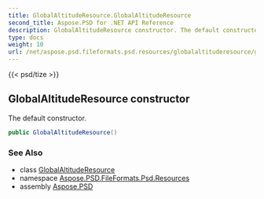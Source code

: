 ```yaml
---
title: GlobalAltitudeResource.GlobalAltitudeResource
second_title: Aspose.PSD for .NET API Reference
description: GlobalAltitudeResource constructor. The default constructor
type: docs
weight: 10
url: /net/aspose.psd.fileformats.psd.resources/globalaltituderesource/globalaltituderesource/
---
```

{{< psd/tize >}}
## GlobalAltitudeResource constructor

The default constructor.

```csharp
public GlobalAltitudeResource()
```

### See Also

* class [GlobalAltitudeResource](../)
* namespace [Aspose.PSD.FileFormats.Psd.Resources](../../globalaltituderesource/)
* assembly [Aspose.PSD](../../../)


